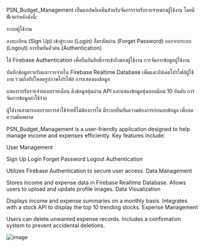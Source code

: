
PSN_Budget_Management เป็นแอปพลิเคชันสำหรับจัดการรายรับรายจ่ายของผู้ใช้งาน โดยมีฟีเจอร์หลักดังนี้:

ระบบผู้ใช้งาน

ลงทะเบียน (Sign Up)
เข้าสู่ระบบ (Login)
ลืมรหัสผ่าน (Forget Password)
ออกจากระบบ (Logout)
การยืนยันตัวตน (Authentication)

ใช้ Firebase Authentication เพื่อยืนยันสิทธิ์การเข้าถึงของผู้ใช้งาน
การจัดการข้อมูลผู้ใช้งาน

บันทึกข้อมูลรายรับและรายจ่ายใน Firebase Realtime Database
เพิ่มและอัปเดตโปรไฟล์ผู้ใช้งาน รวมถึงอัปโหลดรูปภาพโปรไฟล์
การแสดงผลข้อมูล

แสดงรายรับรายจ่ายแบบรายเดือน
ดึงข้อมูลหุ้นผ่าน API และแสดงข้อมูลหุ้นยอดนิยม 10 อันดับ
การจัดการข้อมูลค่าใช้จ่าย

ผู้ใช้งานสามารถลบรายการค่าใช้จ่ายที่ไม่ต้องการได้
มีระบบยืนยันความต้องการก่อนลบข้อมูล เพื่อลดความผิดพลาด


PSN_Budget_Management is a user-friendly application designed to help manage income and expenses efficiently. Key features include:

User Management

Sign Up
Login
Forget Password
Logout
Authentication

Utilizes Firebase Authentication to secure user access.
Data Management

Stores income and expense data in Firebase Realtime Database.
Allows users to upload and update profile images.
Data Visualization

Displays income and expense summaries on a monthly basis.
Integrates with a stock API to display the top 10 trending stocks.
Expense Management

Users can delete unwanted expense records.
Includes a confirmation system to prevent accidental deletions.

![image](https://github.com/user-attachments/assets/54f4a62a-efdb-4c6e-9e59-3a83c593d781)

